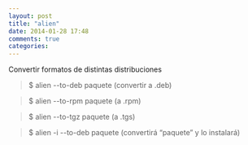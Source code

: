 ```yaml
---
layout: post
title: "alien"
date: 2014-01-28 17:48
comments: true
categories: 
---
```

Convertir formatos de distintas distribuciones

>$ alien --to-deb paquete (convertir a .deb)

>$ alien  --to-rpm paquete (a .rpm)

>$ alien  --to-tgz paquete (a .tgs)

>$ alien -i  --to-deb paquete   (convertirá “paquete” y lo instalará)

